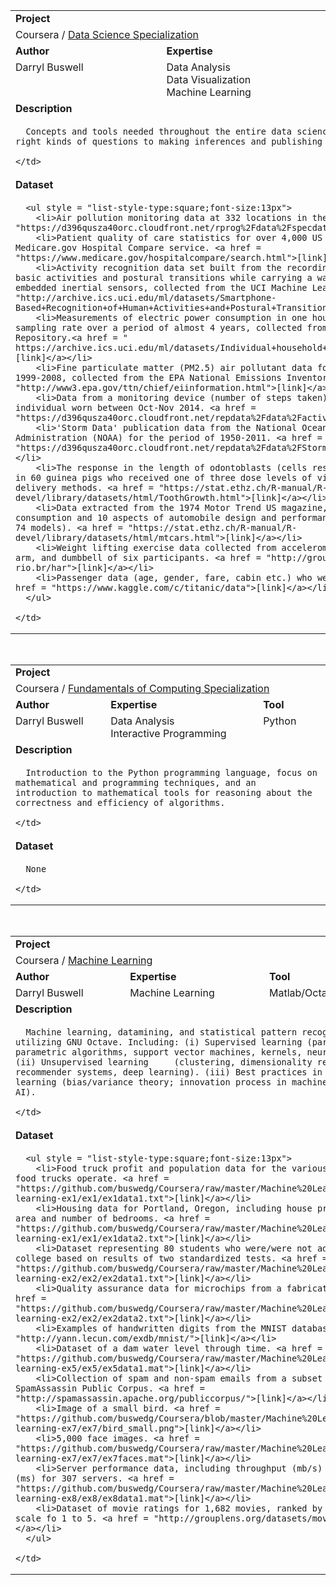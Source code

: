<table style="width:100%">
  <tr></tr>
  <tr>
    <td colspan = "3"><b>Project</b></td>
  </tr>
  <tr>
    <td colspan = "3">Coursera / <a href = "https://github.com/buswedg/Coursera/tree/master/Data%20Science%20Specialization/">Data Science Specialization</a></td>
  </tr>
  <tr>
    <td><b>Author</b></td>
    <td><b>Expertise</b></td>
    <td><b>Tool</b></td>
  </tr>
  <tr>
    <td style="vertical-align:top">Darryl Buswell</td>
    <td style="vertical-align:top">Data Analysis<br>Data Visualization<br>Machine Learning</td>
    <td style="vertical-align:top">R/R-Studio<br>Shiny</td>
  </tr>
  <tr>
    <td colspan = "3"><b>Description</b></td>
  </tr>
  <tr>
    <td colspan = "3">

      Concepts and tools needed throughout the entire data science pipeline, from asking the right kinds of questions to making inferences and publishing results.

    </td>
  </tr>
  <tr>
    <td colspan = "3"><b>Dataset</b></td>
  </tr>
  <tr>
    <td colspan = "3">

      <ul style = "list-style-type:square;font-size:13px">
        <li>Air pollution monitoring data at 332 locations in the US. <a href = "https://d396qusza40orc.cloudfront.net/rprog%2Fdata%2Fspecdata.zip">[Link]</a></li>
        <li>Patient quality of care statistics for over 4,000 US hospitals collected from the Medicare.gov Hospital Compare service. <a href = "https://www.medicare.gov/hospitalcompare/search.html">[link]</a></li>
        <li>Activity recognition data set built from the recordings of 30 subjects performing basic activities and postural transitions while carrying a waist-mounted smartphone with embedded inertial sensors, collected from the UCI Machine Learning Repository. <a href = "http://archive.ics.uci.edu/ml/datasets/Smartphone-Based+Recognition+of+Human+Activities+and+Postural+Transitions">[link]</a></li>
        <li>Measurements of electric power consumption in one household with a one-minute sampling rate over a period of almost 4 years, collected from the UCI Machine Learning Repository.<a href = " https://archive.ics.uci.edu/ml/datasets/Individual+household+electric+power+consumption">[link]</a></li>
        <li>Fine particulate matter (PM2.5) air pollutant data for the US for the period of 1999-2008, collected from the EPA National Emissions Inventory. <a href = "http://www3.epa.gov/ttn/chief/eiinformation.html">[link]</a></li>
        <li>Data from a monitoring device (number of steps taken) worn by an anonymous individual worn between Oct-Nov 2014. <a href = "https://d396qusza40orc.cloudfront.net/repdata%2Fdata%2Factivity.zip">[link]</a></li>
        <li>'Storm Data' publication data from the National Oceanic and Atmospheric Administration (NOAA) for the period of 1950-2011. <a href = "https://d396qusza40orc.cloudfront.net/repdata%2Fdata%2FStormData.csv.bz2">[link]</a></li>
        <li>The response in the length of odontoblasts (cells responsible for tooth growth) in 60 guinea pigs who received one of three dose levels of vitamin C by one of two delivery methods. <a href = "https://stat.ethz.ch/R-manual/R-devel/library/datasets/html/ToothGrowth.html">[link]</a></li>
        <li>Data extracted from the 1974 Motor Trend US magazine, and comprises fuel consumption and 10 aspects of automobile design and performance for 32 automobiles (1973-74 models). <a href = "https://stat.ethz.ch/R-manual/R-devel/library/datasets/html/mtcars.html">[link]</a></li>
        <li>Weight lifting exercise data collected from accelerometers on the belt, forearm, arm, and dumbbell of six participants. <a href = "http://groupware.les.inf.puc-rio.br/har">[link]</a></li>
        <li>Passenger data (age, gender, fare, cabin etc.) who were onboard the Titanic. <a href = "https://www.kaggle.com/c/titanic/data">[link]</a></li>
      </ul>

    </td>
  </tr>
</table>

<br>

<table style="width:100%">
  <tr></tr>
  <tr>
    <td colspan = "3"><b>Project</b></td>
  </tr>
  <tr>
    <td colspan = "3">Coursera / <a href = "https://github.com/buswedg/Coursera/tree/master/Fundamentals%20of%20Computing%20Specialization/">Fundamentals of Computing Specialization</a></td>
  </tr>
  <tr>
    <td><b>Author</b></td>
    <td><b>Expertise</b></td>
    <td><b>Tool</b></td>
  </tr>
  <tr>
    <td style="vertical-align:top">Darryl Buswell</td>
    <td style="vertical-align:top">Data Analysis<br>Interactive Programming</td>
    <td style="vertical-align:top">Python</td>
  </tr>
  <tr>
    <td colspan = "3"><b>Description</b></td>
  </tr>
  <tr>
    <td colspan = "3">

      Introduction to the Python programming language, focus on mathematical and programming techniques, and an introduction to mathematical tools for reasoning about the correctness and efficiency of algorithms.

    </td>
  </tr>
  <tr>
    <td colspan = "3"><b>Dataset</b></td>
  </tr>
  <tr>
    <td colspan = "3">

      None

    </td>
  </tr>
</table>

<br>

<table style="width:100%">
  <tr></tr>
  <tr>
    <td colspan = "3"><b>Project</b></td>
  </tr>
  <tr>
    <td colspan = "3">Coursera / <a href = "https://github.com/buswedg/Coursera/tree/master/Machine%20Learning/">Machine Learning</a></td>
  </tr>
  <tr>
    <td><b>Author</b></td>
    <td><b>Expertise</b></td>
    <td><b>Tool</b></td>
  </tr>
  <tr>
    <td style="vertical-align:top">Darryl Buswell</td>
    <td style="vertical-align:top">Machine Learning</td>
    <td style="vertical-align:top">Matlab/Octave</td>
  </tr>
  <tr>
    <td colspan = "3"><b>Description</b></td>
  </tr>
  <tr>
    <td colspan = "3">

      Machine learning, datamining, and statistical pattern recognition utilizing GNU Octave. Including: (i) Supervised learning (parametric/non-parametric algorithms, support vector machines, kernels, neural networks). (ii) Unsupervised learning     (clustering, dimensionality reduction, recommender systems, deep learning). (iii) Best practices in machine learning (bias/variance theory; innovation process in machine learning and AI).

    </td>
  </tr>
  <tr>
    <td colspan = "3"><b>Dataset</b></td>
  </tr>
  <tr>
    <td colspan = "3">

      <ul style = "list-style-type:square;font-size:13px">
        <li>Food truck profit and population data for the various cities those food trucks operate. <a href = "https://github.com/buswedg/Coursera/raw/master/Machine%20Learning/machine-learning-ex1/ex1/ex1data1.txt">[link]</a></li>
        <li>Housing data for Portland, Oregon, including house price, living area and number of bedrooms. <a href = "https://github.com/buswedg/Coursera/raw/master/Machine%20Learning/machine-learning-ex1/ex1/ex1data2.txt">[link]</a></li>
        <li>Dataset representing 80 students who were/were not admitted into college based on results of two standardized tests. <a href = "https://github.com/buswedg/Coursera/raw/master/Machine%20Learning/machine-learning-ex2/ex2/ex2data1.txt">[link]</a></li>
        <li>Quality assurance data for microchips from a fabrication plant. <a href = "https://github.com/buswedg/Coursera/raw/master/Machine%20Learning/machine-learning-ex2/ex2/ex2data2.txt">[link]</a></li>
        <li>Examples of handwritten digits from the MNIST database. <a href = "http://yann.lecun.com/exdb/mnist/">[link]</a></li>
        <li>Dataset of a dam water level through time. <a href = "https://github.com/buswedg/Coursera/raw/master/Machine%20Learning/machine-learning-ex5/ex5/ex5data1.mat">[link]</a></li>
        <li>Collection of spam and non-spam emails from a subset of the SpamAssassin Public Corpus. <a href = "http://spamassassin.apache.org/publiccorpus/">[link]</a></li>
        <li>Image of a small bird. <a href = "https://github.com/buswedg/Coursera/blob/master/Machine%20Learning/machine-learning-ex7/ex7/bird_small.png">[link]</a></li>
        <li>5,000 face images. <a href = "https://github.com/buswedg/Coursera/raw/master/Machine%20Learning/machine-learning-ex7/ex7/ex7faces.mat">[link]</a></li>
        <li>Server performance data, including throughput (mb/s) and latency (ms) for 307 servers. <a href = "https://github.com/buswedg/Coursera/raw/master/Machine%20Learning/machine-learning-ex8/ex8/ex8data1.mat">[link]</a></li>
        <li>Dataset of movie ratings for 1,682 movies, ranked by 943 users on a scale fo 1 to 5. <a href = "http://grouplens.org/datasets/movielens/">[link]</a></li>
      </ul>

    </td>
  </tr>
</table>